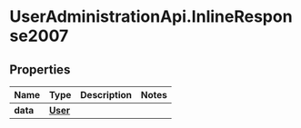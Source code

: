 # UserAdministrationApi.InlineResponse2007

## Properties
Name | Type | Description | Notes
------------ | ------------- | ------------- | -------------
**data** | [**User**](User.md) |  | 


